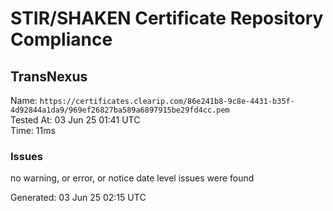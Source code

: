 # STIR/SHAKEN Certificate Repository Compliance

## TransNexus

Name: `https://certificates.clearip.com/86e241b8-9c8e-4431-b35f-4d92844a1da9/969ef26827ba589a6897915be29fd4cc.pem`\
Tested At: 03 Jun 25 01:41 UTC\
Time: 11ms

### Issues

no warning, or error, or notice date level issues were found

Generated: 03 Jun 25 02:15 UTC